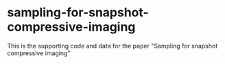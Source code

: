 # sampling-for-snapshot-compressive-imaging
This is the supporting code and data for the paper "Sampling for snapshot compressive imaging"
